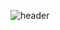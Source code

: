 ![header](https://capsule-render.vercel.app/api?type=cylinder&color=auto&height=100&section=header&text=😮Yo!%20Nice%20to%20see%20you!&fontSize=60&animation=twinkling)
